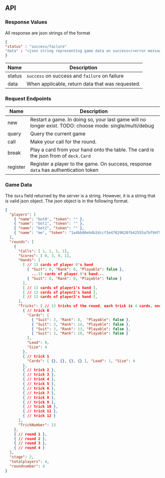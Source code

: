 ## API 
### Response Values
All response are json strings of the format
```json
{
"status" : "success/failure"
"data" : "<json string representing game data on success>/<error message on failure>"
}
```

Name        |  Description
------------|-----------------------------------------------------
status      | `success` on success and `failure` on failure
data        | When applicable, return data that was requested.

### Request Endpoints

Name                     | Description
-------------------------|--------------------------------------
new     | Restart a game. In doing so, your last game will no longer exist. TODO: choose mode: single/multi/debug
query   | Query the current game
call    | Make your call for the round.
break   | Play a card from your hand onto the table. The card is the json from of `deck.Card`
register| Register a player to the game. On success, response `data` has authentication token

### Game Data
The `data` field returned by the server is a string. However, it is a string that is valid json object.
The json object is in the following format.
```json
{
  "players": [
    { "name": "bot0", "token": "" },
    { "name": "bot1", "token": "" },
    { "name": "bot2", "token": "" },
    { "name": "me", "token": "1a4bb00eb4b2dccf3e47029628fb42555a7bf94f5965fc4e9dc87de63b34727f" }
  ],
  "rounds": [
    {
      "Calls": [ 1, 1, 1, 1],
      "Scores": [ 0, 3, 9, 1],
      "Hands": [
        [ // 13 cards of player 0's hand
          { "Suit": 0, "Rank": 0, "Playable": false },
            ...13 cards of player 0's hand...
          { "Suit": 0, "Rank": 0, "Playable": false }
        ],
        [ // 13 cards of player1's hand ],
        [ // 13 cards of player2's hand ],
        [ // 13 cards of player3's hand ],
      ],
      "Tricks": [ // 13 tricks of the round, each trick is 4 cards, one from each player
        { // trick 0
          "Cards": [
            { "Suit": 3, "Rank": 8,  "Playable": false },
            { "Suit": 3, "Rank": 14, "Playable": false },
            { "Suit": 3, "Rank": 13, "Playable": false },
            { "Suit": 3, "Rank": 10, "Playable": false }
          ],
          "Lead": 0,
          "Size": 4
        },
        { // trick 1
          "Cards": [ {}, {}, {}, {} ], "Lead": 1, "Size": 4
        },
        { // trick 2 },
        { // trick 3 },
        { // trick 4 },
        { // trick 5 },
        { // trick 6 },
        { // trick 7 },
        { // trick 8 },
        { // trick 9 },
        { // trick 10 },
        { // trick 11 },
        { // trick 12 }
      ],
      "TrickNumber": 13
    },
    { // round 1 },
    { // round 2 },
    { // round 3 },
    { // round 4 }
  ],
  "stage": 2,
  "totalplayers": 4,
  "roundnumber": 4
}
```
